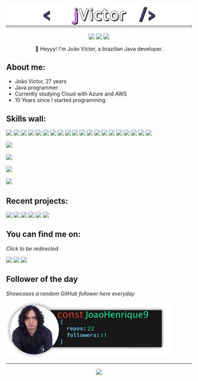 <p align="center"><img src="src/resources/images/nickgabe.png" width="600"/></p>
<p align="center"><a href="https://linkedin.com/in/joao-victor-barbosa-andrade/"><img src="https://img.shields.io/badge/linkedin-4D4577?style=for-the-badge&logoColor=F2F2F2&logo=linkedin"/></a>
<a href="http://bit.ly/biblioteca-devops"><img src="https://img.shields.io/badge/notion-4D4577?logo=notion&style=for-the-badge&logoColor=F2F2F2"/></a>
<img src="https://komarev.com/ghpvc/?username=JvDev-hash&style=for-the-badge&color=4D4577&logoColor=F2F2F2&logo=undefined"/></p>
<p align="center">👋 Heyyy! I'm João Victor, a brazilian Java developer.</p>

## **About me:**

* João Victor, 27 years
* Java programmer
* Currently studying Cloud with Azure and AWS
* 10 Years since I started programming

## **Skills wall:**

<p align="left"><img src="https://img.shields.io/badge/git-393359?logo=git&style=for-the-badge&logoColor=F2F2F2"/>
<img src="https://img.shields.io/badge/express.js-4D4577?logo=express&style=for-the-badge&logoColor=F2F2F2"/>
<img src="https://img.shields.io/badge/kubernetes-393359?logo=kubernetes&style=for-the-badge&logoColor=F2F2F2"/>
<img src="https://img.shields.io/badge/jquery-4D4577?logo=jquery&style=for-the-badge&logoColor=F2F2F2"/>
<img src="https://img.shields.io/badge/jenkins-393359?logo=jenkins&style=for-the-badge&logoColor=F2F2F2"/>
<img src="https://img.shields.io/badge/python-393359?logo=python&style=for-the-badge&logoColor=F2F2F2"/>
<img src="https://img.shields.io/badge/shell%20script-393359?logo=gnu-bash&style=for-the-badge&logoColor=F2F2F2"/>
<img src="https://img.shields.io/badge/github-393359?logo=github&style=for-the-badge&logoColor=F2F2F2"/>
<img src="https://img.shields.io/badge/visual%20studio%20code-4D4577?logo=visual%20studio%20code&style=for-the-badge&logoColor=F2F2F2"/>
<img src="https://img.shields.io/badge/html5-4D4577?logo=html5&style=for-the-badge&logoColor=F2F2F2"/>
<img src="https://img.shields.io/badge/mongodb-4D4577?logo=mongodb&style=for-the-badge&logoColor=F2F2F2"/>
<img src="https://img.shields.io/badge/javascript-393359?logo=javascript&style=for-the-badge&logoColor=F2F2F2"/>
<img src="https://img.shields.io/badge/markdown-393359?logo=markdown&style=for-the-badge&logoColor=F2F2F2"/>
<img src="https://img.shields.io/badge/css3-393359?logo=css3&style=for-the-badge&logoColor=F2F2F2"/>
<img src="https://img.shields.io/badge/linux-d580ff?logo=linux&style=for-the-badge&logoColor=F2F2F2"/>
<img src="https://img.shields.io/badge/node.js-393359?logo=node.js&style=for-the-badge&logoColor=F2F2F2"/>
<img src="https://img.shields.io/badge/php-393359?logo=php&style=for-the-badge&logoColor=F2F2F2"/>
<img src="https://img.shields.io/badge/bootstrap-4D4577?logo=bootstrap&style=for-the-badge&logoColor=F2F2F2"/>
<img src="https://img.shields.io/badge/docker-d580ff?logo=docker&style=for-the-badge&logoColor=F2F2F2"/>
<img src="https://img.shields.io/badge/sqlite-393359?logo=sqlite&style=for-the-badge&logoColor=F2F2F2"/></p>
<img src="https://img.shields.io/badge/java-d580ff?logo=openjdk&style=for-the-badge&logoColor=F2F2F2"/></p>
<img src="https://img.shields.io/badge/microsoft%20azure-393359?style=for-the-badge&logo=microsoft-azure&logoColor=F2F2F2"/></p>
<img src="https://img.shields.io/badge/amazon%20aws-393359?style=for-the-badge&logo=amazon-aws&logoColor=F2F2F2"/></p>
<img src="https://img.shields.io/badge/spring-d580ff?logo=spring&style=for-the-badge&logoColor=F2F2F2"/></p>


## **Recent projects:**

<a href="https://github.com/JvDev-hash/JvDev-hash"><img src="https://github-readme-stats.vercel.app/api/pin/?username=JvDev-hash&repo=JvDev-hash&title_color=d580ff&text_color=F2F2F2&bg_color=393359&border_color=121111&icon_color=F2F2F2&border_radius=20" height="100"/></a>
<a href="https://github.com/JvDev-hash/water-sensor"><img src="https://github-readme-stats.vercel.app/api/pin/?username=JvDev-hash&repo=water-sensor&title_color=d580ff&text_color=F2F2F2&bg_color=393359&border_color=121111&icon_color=F2F2F2&border_radius=20" height="100"/></a>
<a href="https://github.com/JvDev-hash/curtinho_url_services"><img src="https://github-readme-stats.vercel.app/api/pin/?username=JvDev-hash&repo=curtinho_url_services&title_color=d580ff&text_color=F2F2F2&bg_color=393359&border_color=121111&icon_color=F2F2F2&border_radius=20" height="100"/></a>
<a href="https://github.com/JvDev-hash/angular-dex"><img src="https://github-readme-stats.vercel.app/api/pin/?username=JvDev-hash&repo=angular-dex&title_color=d580ff&text_color=F2F2F2&bg_color=393359&border_color=121111&icon_color=F2F2F2&border_radius=20" height="100"/></a>
<a href="https://github.com/JvDev-hash/eurekaDex"><img src="https://github-readme-stats.vercel.app/api/pin/?username=JvDev-hash&repo=eurekaDex&title_color=d580ff&text_color=F2F2F2&bg_color=393359&border_color=121111&icon_color=F2F2F2&border_radius=20" height="100"/></a>
<a href="https://github.com/JvDev-hash/dexGateway"><img src="https://github-readme-stats.vercel.app/api/pin/?username=JvDev-hash&repo=dexGateway&title_color=d580ff&text_color=F2F2F2&bg_color=393359&border_color=121111&icon_color=F2F2F2&border_radius=20" height="100"/></a>

## **You can find me on:**

*Click to be redirected*

<p align="left"><a href="https://linkedin.com/in/joao-victor-barbosa-andrade/"><img src="https://img.shields.io/badge/linkedin-4D4577?style=for-the-badge&logoColor=F2F2F2&logo=linkedin"/></a>
<a href="mailto:jvbaprof@gmail.com"><img src="https://img.shields.io/badge/email-4D4577?logo=gmail&style=for-the-badge&logoColor=F2F2F2"/></a>
<img src="https://img.shields.io/badge/azbis-4D4577?logo=discord&labelColor=393359&style=for-the-badge&logoColor=F2F2F2"/></p>

## **Follower of the day**

*Showcases a random GitHub follower here everyday*

<a href="https://github.com/JoaoHenrique9" alt="João Henrique"><img style="height:150px;" src=./src/resources/images/randomFollower.png alt="Follower of the day"/></a>

<hr>

<p align="center"><img src="https://github-readme-stats.vercel.app/api/?username=JvDev-hash&style=for-the-badge&title_color=d580ff&text_color=F2F2F2&bg_color=393359&border_color=121111&show_icons=true&icon_color=F2F2F2&rank_icon=github"/></p>
